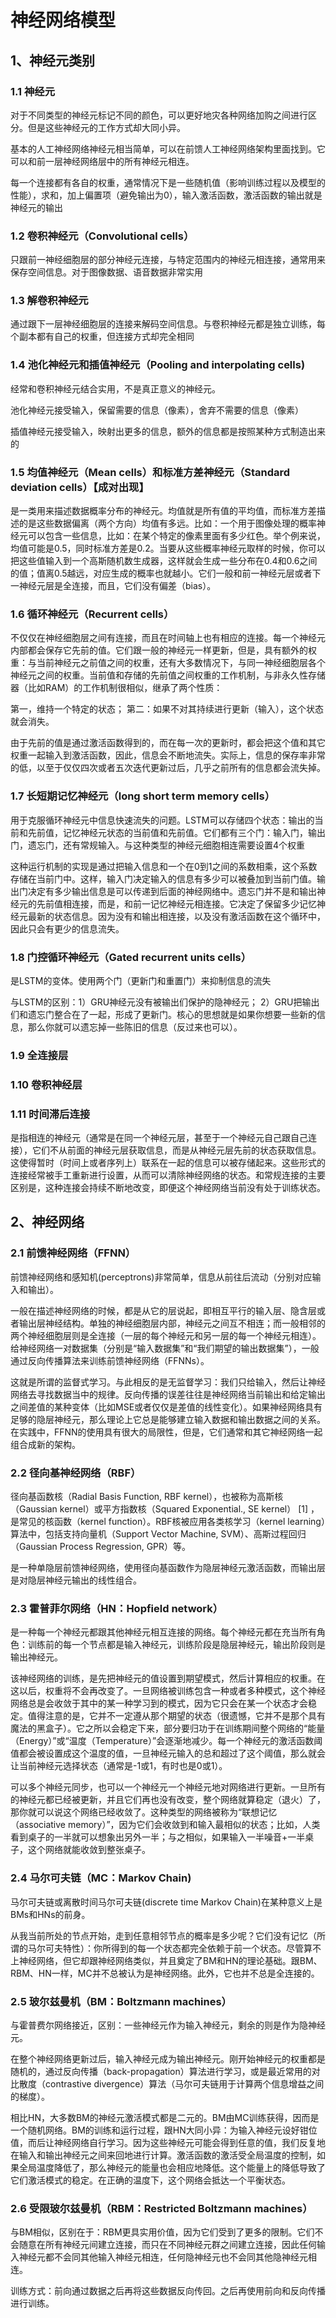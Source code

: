 # 神经网络模型

## 1、神经元类别

### 1.1 神经元

对于不同类型的神经元标记不同的颜色，可以更好地灾各种网络加购之间进行区分。但是这些神经元的工作方式却大同小异。

基本的人工神经网络神经元相当简单，可以在前馈人工神经网络架构里面找到。它可以和前一层神经网络层中的所有神经元相连。

每一个连接都有各自的权重，通常情况下是一些随机值（影响训练过程以及模型的性能），求和，加上偏置项（避免输出为0），输入激活函数，激活函数的输出就是神经元的输出

### 1.2 卷积神经元（Convolutional cells）

只跟前一神经细胞层的部分神经元连接，与特定范围内的神经元相连接，通常用来保存空间信息。对于图像数据、语音数据非常实用

### 1.3 解卷积神经元

通过跟下一层神经细胞层的连接来解码空间信息。与卷积神经元都是独立训练，每个副本都有自己的权重，但连接方式却完全相同

### 1.4 池化神经元和插值神经元（Pooling and interpolating cells)

经常和卷积神经元结合实用，不是真正意义的神经元。

池化神经元接受输入，保留需要的信息（像素），舍弃不需要的信息（像素）

插值神经元接受输入，映射出更多的信息，额外的信息都是按照某种方式制造出来的

### 1.5 均值神经元（Mean cells）和标准方差神经元（Standard deviation cells）【成对出现】

是一类用来描述数据概率分布的神经元。均值就是所有值的平均值，而标准方差描述的是这些数据偏离（两个方向）均值有多远。比如：一个用于图像处理的概率神经元可以包含一些信息，比如：在某个特定的像素里面有多少红色。举个例来说，均值可能是0.5，同时标准方差是0.2。当要从这些概率神经元取样的时候，你可以把这些值输入到一个高斯随机数生成器，这样就会生成一些分布在0.4和0.6之间的值；值离0.5越远，对应生成的概率也就越小。它们一般和前一神经元层或者下一神经元层是全连接，而且，它们没有偏差（bias）。

### 1.6 循环神经元（Recurrent cells）

不仅仅在神经细胞层之间有连接，而且在时间轴上也有相应的连接。每一个神经元内部都会保存它先前的值。它们跟一般的神经元一样更新，但是，具有额外的权重：与当前神经元之前值之间的权重，还有大多数情况下，与同一神经细胞层各个神经元之间的权重。当前值和存储的先前值之间权重的工作机制，与非永久性存储器（比如RAM）的工作机制很相似，继承了两个性质：

第一，维持一个特定的状态；
第二：如果不对其持续进行更新（输入），这个状态就会消失。

由于先前的值是通过激活函数得到的，而在每一次的更新时，都会把这个值和其它权重一起输入到激活函数，因此，信息会不断地流失。实际上，信息的保存率非常的低，以至于仅仅四次或者五次迭代更新过后，几乎之前所有的信息都会流失掉。

### 1.7 长短期记忆神经元（long short term memory cells）

用于克服循环神经元中信息快速流失的问题。LSTM可以存储四个状态：输出的当前和先前值，记忆神经元状态的当前值和先前值。它们都有三个门：输入门，输出门，遗忘门，还有常规输入。与这种类型的神经元细胞相连需要设置4个权重

这种运行机制的实现是通过把输入信息和一个在0到1之间的系数相乘，这个系数存储在当前门中。这样，输入门决定输入的信息有多少可以被叠加到当前门值。输出门决定有多少输出信息是可以传递到后面的神经网络中。遗忘门并不是和输出神经元的先前值相连接，而是，和前一记忆神经元相连接。它决定了保留多少记忆神经元最新的状态信息。因为没有和输出相连接，以及没有激活函数在这个循环中，因此只会有更少的信息流失。

### 1.8 门控循环神经元（Gated recurrent units cells）

是LSTM的变体。使用两个门（更新门和重置门）来抑制信息的流失

与LSTM的区别：1）GRU神经元没有被输出们保护的隐神经元； 2）GRU把输出们和遗忘门整合在了一起，形成了更新门。核心的思想就是如果你想要一些新的信息，那么你就可以遗忘掉一些陈旧的信息（反过来也可以）。

### 1.9 全连接层

### 1.10 卷积神经层

### 1.11 时间滞后连接

是指相连的神经元（通常是在同一个神经元层，甚至于一个神经元自己跟自己连接），它们不从前面的神经元层获取信息，而是从神经元层先前的状态获取信息。这使得暂时（时间上或者序列上）联系在一起的信息可以被存储起来。这些形式的连接经常被手工重新进行设置，从而可以清除神经网络的状态。和常规连接的主要区别是，这种连接会持续不断地改变，即便这个神经网络当前没有处于训练状态。

## 2、神经网络

### 2.1 前馈神经网络（FFNN）

前馈神经网络和感知机(perceptrons)非常简单，信息从前往后流动（分别对应输入和输出）。

一般在描述神经网络的时候，都是从它的层说起，即相互平行的输入层、隐含层或者输出层神经结构。单独的神经细胞层内部，神经元之间互不相连；而一般相邻的两个神经细胞层则是全连接（一层的每个神经元和另一层的每一个神经元相连）。给神经网络一对数据集（分别是“输入数据集”和“我们期望的输出数据集”），一般通过反向传播算法来训练前馈神经网络（FFNNs）。

这就是所谓的监督式学习。与此相反的是无监督学习：我们只给输入，然后让神经网络去寻找数据当中的规律。反向传播的误差往往是神经网络当前输出和给定输出之间差值的某种变体（比如MSE或者仅仅是差值的线性变化）。如果神经网络具有足够的隐层神经元，那么理论上它总是能够建立输入数据和输出数据之间的关系。在实践中，FFNN的使用具有很大的局限性，但是，它们通常和其它神经网络一起组合成新的架构。

### 2.2 径向基神经网络（RBF）

径向基函数核（Radial Basis Function, RBF kernel），也被称为高斯核（Gaussian kernel）或平方指数核（Squared Exponential., SE kernel） [1]  ，是常见的核函数（kernel function）。RBF核被应用各类核学习（kernel learning）算法中，包括支持向量机（Support Vector Machine, SVM）、高斯过程回归（Gaussian Process Regression, GPR）等。

是一种单隐层前馈神经网络，使用径向基函数作为隐层神经元激活函数，而输出层是对隐层神经元输出的线性组合。

### 2.3 霍普菲尔网络（HN：Hopfield network）

是一种每一个神经元都跟其他神经元相互连接的网络。每个神经元都在充当所有角色：训练前的每一个节点都是输入神经元，训练阶段是隐层神经元，输出阶段则是输出神经元。

该神经网络的训练，是先把神经元的值设置到期望模式，然后计算相应的权重。在这以后，权重将不会再改变了。一旦网络被训练包含一种或者多种模式，这个神经网络总是会收敛于其中的某一种学习到的模式，因为它只会在某一个状态才会稳定。值得注意的是，它并不一定遵从那个期望的状态（很遗憾，它并不是那个具有魔法的黑盒子）。它之所以会稳定下来，部分要归功于在训练期间整个网络的“能量（Energy）”或“温度（Temperature）”会逐渐地减少。每一个神经元的激活函数阈值都会被设置成这个温度的值，一旦神经元输入的总和超过了这个阈值，那么就会让当前神经元选择状态（通常是-1或1，有时也是0或1）。

可以多个神经元同步，也可以一个神经元一个神经元地对网络进行更新。一旦所有的神经元都已经被更新，并且它们再也没有改变，整个网络就算稳定（退火）了，那你就可以说这个网络已经收敛了。这种类型的网络被称为“联想记忆（associative memory）”，因为它们会收敛到和输入最相似的状态；比如，人类看到桌子的一半就可以想象出另外一半；与之相似，如果输入一半噪音+一半桌子，这个网络就能收敛到整张桌子。

### 2.4 马尔可夫链（MC：Markov Chain)

马尔可夫链或离散时间马尔可夫链(discrete time Markov Chain)在某种意义上是BMs和HNs的前身。

从我当前所处的节点开始，走到任意相邻节点的概率是多少呢？它们没有记忆（所谓的马尔可夫特性）：你所得到的每一个状态都完全依赖于前一个状态。尽管算不上神经网络，但它却跟神经网络类似，并且奠定了BM和HN的理论基础。跟BM、RBM、HN一样，MC并不总被认为是神经网络。此外，它也并不总是全连接的。

### 2.5 玻尔兹曼机（BM：Boltzmann machines）

与霍普费尔网络接近，区别：一些神经元作为输入神经元，剩余的则是作为隐神经元。

在整个神经网络更新过后，输入神经元成为输出神经元。刚开始神经元的权重都是随机的，通过反向传播（back-propagation）算法进行学习，或是最近常用的对比散度（contrastive divergence）算法（马尔可夫链用于计算两个信息增益之间的梯度）。

相比HN，大多数BM的神经元激活模式都是二元的。BM由MC训练获得，因而是一个随机网络。BM的训练和运行过程，跟HN大同小异：为输入神经元设好钳位值，而后让神经网络自行学习。因为这些神经元可能会得到任意的值，我们反复地在输入和输出神经元之间来回地进行计算。激活函数的激活受全局温度的控制，如果全局温度降低了，那么神经元的能量也会相应地降低。这个能量上的降低导致了它们激活模式的稳定。在正确的温度下，这个网络会抵达一个平衡状态。

### 2.6 受限玻尔兹曼机（RBM：Restricted Boltzmann machines）

与BM相似，区别在于：RBM更具实用价值，因为它们受到了更多的限制。它们不会随意在所有神经元间建立连接，而只在不同神经元群之间建立连接，因此任何输入神经元都不会同其他输入神经元相连，任何隐神经元也不会同其他隐神经元相连。

训练方式：前向通过数据之后再将这些数据反向传回。之后再使用前向和反向传播进行训练。












